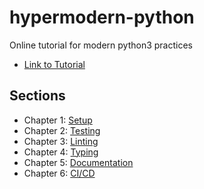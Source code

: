 # hypermodern-python
Online tutorial for modern python3 practices
- [Link to Tutorial](https://cjolowicz.github.io/posts/hypermodern-python-01-setup/)

## Sections

- Chapter 1: [Setup]()
- Chapter 2: [Testing]()
- Chapter 3: [Linting]()
- Chapter 4: [Typing]()
- Chapter 5: [Documentation]()
- Chapter 6: [CI/CD]()
